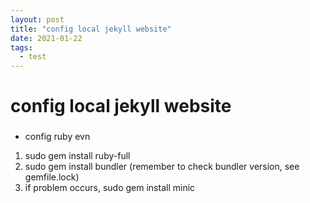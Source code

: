 ```yaml
---
layout: post
title: "config local jekyll website"
date: 2021-01-22
tags:
  - test
---
```


# config local jekyll website

###
- config ruby evn

1. sudo gem install ruby-full
2. sudo gem install bundler (remember to check bundler version, see gemfile.lock)
3. if problem occurs, sudo gem install minic
